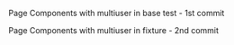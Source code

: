 Page Components with multiuser in base test - 1st commit

Page Components with multiuser in fixture - 2nd commit

